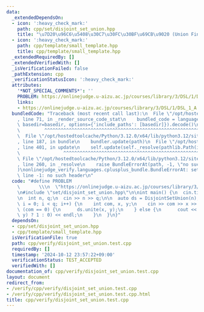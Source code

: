 ```yaml
---
data:
  _extendedDependsOn:
  - icon: ':heavy_check_mark:'
    path: cpp/set/disjoint_set_union.hpp
    title: "\u7D20\u96C6\u5408\u30C7\u30FC\u30BF\u69CB\u9020 (Union Find)"
  - icon: ':heavy_check_mark:'
    path: cpp/template/small_template.hpp
    title: cpp/template/small_template.hpp
  _extendedRequiredBy: []
  _extendedVerifiedWith: []
  _isVerificationFailed: false
  _pathExtension: cpp
  _verificationStatusIcon: ':heavy_check_mark:'
  attributes:
    '*NOT_SPECIAL_COMMENTS*': ''
    PROBLEM: https://onlinejudge.u-aizu.ac.jp/courses/library/3/DSL/1/DSL_1_A
    links:
    - https://onlinejudge.u-aizu.ac.jp/courses/library/3/DSL/1/DSL_1_A
  bundledCode: "Traceback (most recent call last):\n  File \"/opt/hostedtoolcache/Python/3.12.0/x64/lib/python3.12/site-packages/onlinejudge_verify/documentation/build.py\"\
    , line 71, in _render_source_code_stat\n    bundled_code = language.bundle(stat.path,\
    \ basedir=basedir, options={'include_paths': [basedir]}).decode()\n          \
    \         ^^^^^^^^^^^^^^^^^^^^^^^^^^^^^^^^^^^^^^^^^^^^^^^^^^^^^^^^^^^^^^^^^^^^^^^^^^^^^^^^^\n\
    \  File \"/opt/hostedtoolcache/Python/3.12.0/x64/lib/python3.12/site-packages/onlinejudge_verify/languages/cplusplus.py\"\
    , line 187, in bundle\n    bundler.update(path)\n  File \"/opt/hostedtoolcache/Python/3.12.0/x64/lib/python3.12/site-packages/onlinejudge_verify/languages/cplusplus_bundle.py\"\
    , line 401, in update\n    self.update(self._resolve(pathlib.Path(included), included_from=path))\n\
    \                ^^^^^^^^^^^^^^^^^^^^^^^^^^^^^^^^^^^^^^^^^^^^^^^^^^^^^^^^^\n \
    \ File \"/opt/hostedtoolcache/Python/3.12.0/x64/lib/python3.12/site-packages/onlinejudge_verify/languages/cplusplus_bundle.py\"\
    , line 260, in _resolve\n    raise BundleErrorAt(path, -1, \"no such header\"\
    )\nonlinejudge_verify.languages.cplusplus_bundle.BundleErrorAt: set/disjoint_set_union.hpp:\
    \ line -1: no such header\n"
  code: "#define PROBLEM                                                         \
    \       \\\n  \"https://onlinejudge.u-aizu.ac.jp/courses/library/3/DSL/1/DSL_1_A\"\
    \n#include \"set/disjoint_set_union.hpp\"\n\nint main() {\n  cin.tie(0);\n  ios::sync_with_stdio(false);\n\
    \n  int n, q;\n  cin >> n >> q;\n\n  auto ds = DisjointSetUnion(n);\n\n  for (int\
    \ i = 0; i < q; i++) {\n    int com, x, y;\n    cin >> com >> x >> y;\n\n    if\
    \ (com == 0) {\n      ds.unite(x, y);\n    } else {\n      cout << (ds.same(x,\
    \ y) ? 1 : 0) << endl;\n    }\n  }\n}"
  dependsOn:
  - cpp/set/disjoint_set_union.hpp
  - cpp/template/small_template.hpp
  isVerificationFile: true
  path: cpp/verify/disjoint_set_union.test.cpp
  requiredBy: []
  timestamp: '2024-10-12 23:57:22+09:00'
  verificationStatus: TEST_ACCEPTED
  verifiedWith: []
documentation_of: cpp/verify/disjoint_set_union.test.cpp
layout: document
redirect_from:
- /verify/cpp/verify/disjoint_set_union.test.cpp
- /verify/cpp/verify/disjoint_set_union.test.cpp.html
title: cpp/verify/disjoint_set_union.test.cpp
---
```

